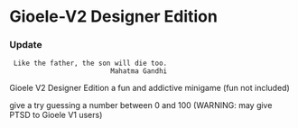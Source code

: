 # Gioele-V2 Designer Edition

### Update
```
 Like the father, the son will die too.
                         Mahatma Gandhi
```

Gioele V2 Designer Edition a fun and addictive minigame
(fun not included)

give a try guessing a number between 0 and 100 
(WARNING: may give PTSD to Gioele V1 users)
